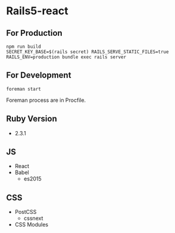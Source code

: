 # Rails5-react

## For Production
```
npm run build
SECRET_KEY_BASE=$(rails secret) RAILS_SERVE_STATIC_FILES=true RAILS_ENV=production bundle exec rails server
```

## For Development
```
foreman start
```
Foreman process are in Procfile.

## Ruby Version
* 2.3.1

## JS
* React
* Babel
  * es2015

## CSS
* PostCSS
  * cssnext
* CSS Modules
